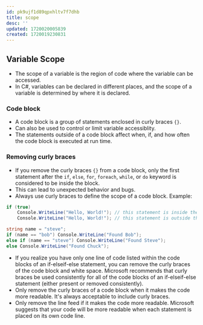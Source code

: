 ```yaml
---
id: pk9ujf1d89qpxhltv7f7dhb
title: scope
desc: ''
updated: 1720020005839
created: 1720019230831
---
```

## Variable Scope

- The scope of a variable is the region of code where the variable can be accessed.
- In C#, variables can be declared in different places, and the scope of a variable is determined by where it is declared.

### Code block

- A code block is a group of statements enclosed in curly braces `{}`.
- Can also be used to control or limit variable accessiblity.
- The statements outside of a code block affect when, if, and how often the code block is executed at run time.

### Removing curly braces

- If you remove the curly braces `{}` from a code block, only the first statement after the `if`, `else`, `for`, `foreach`, `while`, or `do` keyword is considered to be inside the block.
- This can lead to unexpected behavior and bugs.
- Always use curly braces to define the scope of a code block.
Example:

```csharp
if (true)
    Console.WriteLine("Hello, World!"); // this statement is inside the if block
    Console.WriteLine("Hello, World!"); // this statement is outside the if block

string name = "steve";
if (name == "bob") Console.WriteLine("Found Bob");
else if (name == "steve") Console.WriteLine("Found Steve");
else Console.WriteLine("Found Chuck");
```

- If you realize you have only one line of code listed within the code blocks of an if-elseif-else statement, you can remove the curly braces of the code block and white space. Microsoft recommends that curly braces be used consistently for all of the code blocks of an if-elseif-else statement (either present or removed consistently).
- Only remove the curly braces of a code block when it makes the code more readable. It's always acceptable to include curly braces.
- Only remove the line feed if it makes the code more readable. Microsoft suggests that your code will be more readable when each statement is placed on its own code line.
